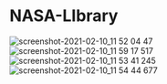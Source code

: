 # NASA-LIbrary
![screenshot-2021-02-10_11 52 04 47](https://user-images.githubusercontent.com/36378352/107487098-df446500-6b96-11eb-8273-9e63a3c14dfc.png)
![screenshot-2021-02-10_11 59 17 517](https://user-images.githubusercontent.com/36378352/107487613-68f43280-6b97-11eb-8463-98aa283e6799.png)
![screenshot-2021-02-10_11 53 41 245](https://user-images.githubusercontent.com/36378352/107487803-9f31b200-6b97-11eb-82f6-ea342f779b1c.png)
![screenshot-2021-02-10_11 54 44 677](https://user-images.githubusercontent.com/36378352/107487923-c0929e00-6b97-11eb-8b1d-6d7b223be351.png)


